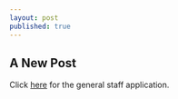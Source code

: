 ```yaml
---
layout: post
published: true
---
```

## A New Post

Click [here](https://docs.google.com/document/d/1DZwTvaGfVbbMzlpX1u2ylCrL7YVeBP0bASNu35EpmBI/edit?fbclid=IwAR2eWyMzlsxbur6_He0_Kz9-mbK171IMgQu2c-aTFrgBF2ERb7Q70Ff5nH4) for the general staff application.
